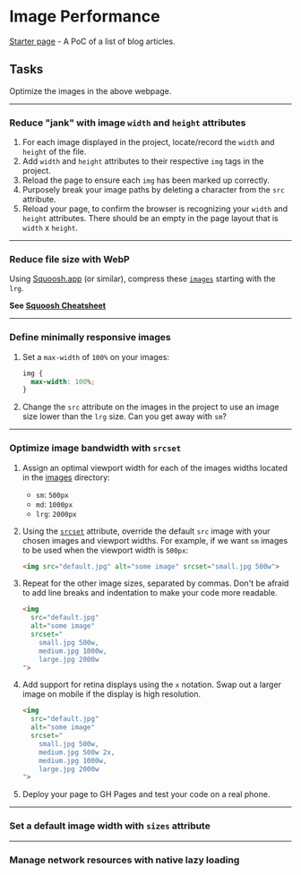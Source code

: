 # Image Performance
[Starter page](starter) - A PoC of a list of blog articles.

## Tasks
Optimize the images in the above webpage.

---

### Reduce "jank" with image `width` and `height` attributes
1. For each image displayed in the project, locate/record the `width` and `height` of the file.
2. Add `width` and `height` attributes to their respective `img` tags in the project.
3. Reload the page to ensure each `img` has been marked up correctly.
4. Purposely break your image paths by deleting a character from the `src` attribute.
5. Reload your page, to confirm  the browser is recognizing your `width` and `height` attributes. There should be an empty in the page layout that is `width` x `height`.

---

### Reduce file size with WebP
Using [Squoosh.app](https://squoosh.app/) (or similar), compress these [`images`](images) starting with the `lrg`. 

**See [Squoosh Cheatsheet]({{site.baseurl}}/cheatsheets/squoosh)**

---

### Define minimally responsive images
1. Set a `max-width` of `100%` on your images:

    ```css
    img {
      max-width: 100%;
    }
    ```
2. Change the `src` attribute on the images in the project to use an image size lower than the `lrg` size. Can you get away with `sm`?

---

### Optimize image bandwidth with `srcset`
1. Assign an optimal viewport width for each of the images widths located in the [images](https://github.com/sait-wbdv/sample-code/tree/master/frontend/image-performance/images) directory:
    - `sm`: `500px`
    - `md`: `1000px`
    - `lrg`: `2000px`
2. Using the [`srcset`](https://css-tricks.com/responsive-images-youre-just-changing-resolutions-use-srcset/) attribute, override the default `src` image with your chosen images and viewport widths. For example, if we want `sm` images to be used when the viewport width is `500px`:
    
    ```html
    <img src="default.jpg" alt="some image" srcset="small.jpg 500w">
    ```

3. Repeat for the other image sizes, separated by commas. Don't be afraid to add line breaks and indentation to make your code more readable.

    ```html
    <img 
      src="default.jpg" 
      alt="some image" 
      srcset="
        small.jpg 500w,
        medium.jpg 1000w,
        large.jpg 2000w
    ">
    ```

4. Add support for retina displays using the `x` notation. Swap out a larger image on mobile if the display is high resolution.

    ```html
    <img 
      src="default.jpg" 
      alt="some image" 
      srcset="
        small.jpg 500w,
        medium.jpg 500w 2x,
        medium.jpg 1000w,
        large.jpg 2000w
    ">
    ```
5. Deploy your page to GH Pages and test your code on a real phone.

---

### Set a default image width with `sizes` attribute

--- 

### Manage network resources with native lazy loading